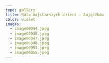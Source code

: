 ```yaml
---
type: gallery
title: Sala najstarszych dzieci - Zajączków
color: violet
images:
  - image00044.jpeg
  - image00045.jpeg
  - image00047.jpeg
  - image00048.jpeg
  - image00051.jpeg
  - image00055.jpeg
---
```

